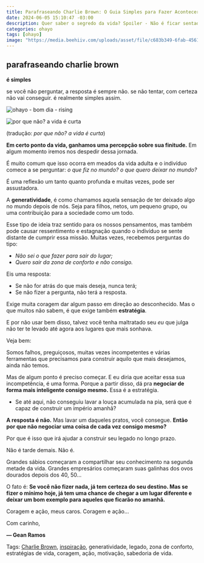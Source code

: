 ```yaml
---
title: Parafraseando Charlie Brown: O Guia Simples para Fazer Acontecer
date: 2024-06-05 15:10:47 -03:00
description: Quer saber o segredo da vida? Spoiler - Não é ficar sentado no sofá esperando que as coisas aconteçam. Inspirado em Charlie Brown, este texto é a dose de realidade que você precisa. Descubra como a arte de fazer perguntas pode mudar seu destino, mesmo que sua maior conquista até agora seja lembrar de tirar o lixo na terça-feira.
categories: ohayo
tags: [ohayo]
image: "https://media.beehiiv.com/uploads/asset/file/c683b349-6fab-4561-b0d5-a3d4931956fe/IMG_4229.jpeg"
---
```


## parafraseando charlie brown

**é simples**

se você não perguntar, a resposta é sempre não. se não tentar, com certeza não vai conseguir. é realmente simples assim.

![ohayo - bom dia - rising](https://cdn.jsdelivr.net/gh/geanramos/files/img/rising-tag.png)


![por que não? a vida é curta](https://media.beehiiv.com/uploads/asset/file/c683b349-6fab-4561-b0d5-a3d4931956fe/IMG_4229.jpeg)

(tradução: *por que não? a vida é curta*)

**Em certo ponto da vida, ganhamos uma percepção sobre sua finitude.**  Em algum momento iremos nos despedir dessa jornada.

É muito comum que isso ocorra em meados da vida adulta e o indivíduo comece a se perguntar:  _o que fiz no mundo? o que quero deixar no mundo?_

É uma reflexão um tanto quanto profunda e muitas vezes, pode ser assustadora.

A  **generatividade**, é como chamamos aquela sensação de ter deixado algo no mundo depois de nós. Seja para filhos, netos, um pequeno grupo, ou uma contribuição para a sociedade como um todo.

Esse tipo de ideia traz sentido para os nossos pensamentos, mas também pode causar ressentimento e estagnação quando o indivíduo se sente distante de cumprir essa missão. Muitas vezes, recebemos perguntas do tipo:

-   _Não sei o que fazer para sair do lugar;_
-   _Quero sair da zona de conforto e não consigo._

Eis uma resposta:

-   Se não for atrás do que mais deseja, nunca terá;
-   Se não fizer a pergunta, não terá a resposta.

Exige muita coragem dar algum passo em direção ao desconhecido. Mas o que muitos não sabem, é que exige também  **estratégia**.

E por não usar bem disso, talvez você tenha maltratado seu  _eu_  que julga não ter te levado até agora aos lugares que mais sonhava.

Veja bem:

Somos falhos, preguiçosos, muitas vezes incompetentes e várias ferramentas que precisamos para construir aquilo que mais desejamos, ainda não temos.

Mas de algum ponto é preciso começar. E eu diria que aceitar essa sua incompetência, é uma forma. Porque a partir disso, dá pra  **negociar de forma mais inteligente consigo mesmo.**  Essa é a estratégia.

-   Se até aqui, não conseguiu lavar a louça acumulada na pia, será que é capaz de construir um império amanhã?

**A resposta é não.**  Mas lavar um daqueles pratos, você consegue.  **Então por que não negociar uma coisa de cada vez consigo mesmo?**

Por que é isso que irá ajudar a construir seu legado no longo prazo.

Não é tarde demais. Não é.

Grandes sábios começaram a compartilhar seu conhecimento na segunda metade da vida. Grandes empresários começaram suas galinhas dos ovos dourados depois dos 40, 50…

O fato é:  **Se você não fizer nada, já tem certeza do seu destino. Mas se fizer o mínimo hoje, já tem uma chance de chegar a um lugar diferente e deixar um bom exemplo para aqueles que ficarão no amanhã.**

Coragem e ação, meus caros. Coragem e ação...

Com carinho,

**— Gean Ramos**

Tags: [Charlie Brown](https://www.google.com/search?q=Charlie%20Brown%20site:geanramos.com.br), [inspiração](https://www.google.com/search?q=inspiração%20site:geanramos.com.br), generatividade, legado, zona de conforto, estratégias de vida, coragem, ação, motivação, sabedoria de vida.